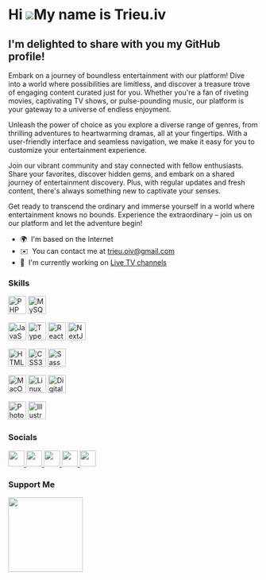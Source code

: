 Hi ![](https://user-images.githubusercontent.com/18350557/176309783-0785949b-9127-417c-8b55-ab5a4333674e.gif)My name is Trieu.iv
==============================================================================================================================

I'm delighted to share with you my GitHub profile!
--------------------------------------------------

<p>Embark on a journey of boundless entertainment with our platform! Dive into a world where possibilities are limitless, and discover a treasure trove of engaging content curated just for you. Whether you&#39;re a fan of riveting movies, captivating TV shows, or pulse-pounding music, our platform is your gateway to a universe of endless enjoyment.</p>
<p>Unleash the power of choice as you explore a diverse range of genres, from thrilling adventures to heartwarming dramas, all at your fingertips. With a user-friendly interface and seamless navigation, we make it easy for you to customize your entertainment experience.</p>
<p>Join our vibrant community and stay connected with fellow enthusiasts. Share your favorites, discover hidden gems, and embark on a shared journey of entertainment discovery. Plus, with regular updates and fresh content, there&#39;s always something new to captivate your senses.</p>
<p>Get ready to transcend the ordinary and immerse yourself in a world where entertainment knows no bounds. Experience the extraordinary – join us on our platform and let the adventure begin!</p>

* 🌍  I'm based on the Internet
* ✉️  You can contact me at [trieu.oiv@gmail.com](mailto:trieu.oiv@gmail.com)
* 🚀  I'm currently working on [Live TV channels](http://live-tv-channels.org)

### Skills


<a href="https://www.php.net/" target="_blank" rel="noreferrer"><img
        src="https://raw.githubusercontent.com/danielcranney/readme-generator/main/public/icons/skills/php-colored.svg"
        width="36" height="36" alt="PHP" /></a>
<a href="https://www.mysql.com/" target="_blank" rel="noreferrer"><img
        src="https://raw.githubusercontent.com/danielcranney/readme-generator/main/public/icons/skills/mysql-colored.svg"
        width="36" height="36" alt="MySQL" /></a>

<a href="https://developer.mozilla.org/en-US/docs/Web/JavaScript" target="_blank" rel="noreferrer"><img
        src="https://raw.githubusercontent.com/danielcranney/readme-generator/main/public/icons/skills/javascript-colored.svg"
        width="36" height="36" alt="JavaScript" /></a>
<a href="https://www.typescriptlang.org/" target="_blank" rel="noreferrer"><img
        src="https://raw.githubusercontent.com/danielcranney/readme-generator/main/public/icons/skills/typescript-colored.svg"
        width="36" height="36" alt="TypeScript" /></a>
<a href="https://reactjs.org/" target="_blank" rel="noreferrer"><img
        src="https://raw.githubusercontent.com/danielcranney/readme-generator/main/public/icons/skills/react-colored.svg"
        width="36" height="36" alt="React" /></a>
<a href="https://nextjs.org/docs" target="_blank" rel="noreferrer"><img
        src="https://raw.githubusercontent.com/danielcranney/readme-generator/main/public/icons/skills/nextjs-colored.svg"
        width="36" height="36" alt="NextJs" /></a>

<a href="https://developer.mozilla.org/en-US/docs/Glossary/HTML5" target="_blank" rel="noreferrer"><img
        src="https://raw.githubusercontent.com/danielcranney/readme-generator/main/public/icons/skills/html5-colored.svg"
        width="36" height="36" alt="HTML5" /></a>
<a href="https://www.w3.org/TR/CSS/#css" target="_blank" rel="noreferrer"><img
        src="https://raw.githubusercontent.com/danielcranney/readme-generator/main/public/icons/skills/css3-colored.svg"
        width="36" height="36" alt="CSS3" /></a>
<a href="https://sass-lang.com/" target="_blank" rel="noreferrer"><img
        src="https://raw.githubusercontent.com/danielcranney/readme-generator/main/public/icons/skills/sass-colored.svg"
        width="36" height="36" alt="Sass" /></a>


<a href="https://apple.com" target="_blank" rel="noreferrer"><img
        src="https://raw.githubusercontent.com/danielcranney/readme-generator/main/public/icons/skills/macos-colored.svg"
        width="36" height="36" alt="MacOS" /></a>
<a href="https://www.linux.org" target="_blank" rel="noreferrer"><img
        src="https://raw.githubusercontent.com/danielcranney/readme-generator/main/public/icons/skills/linux-colored.svg"
        width="36" height="36" alt="Linux" /></a>
<a href="https://www.digitalocean.com" target="_blank" rel="noreferrer"><img
        src="https://raw.githubusercontent.com/danielcranney/readme-generator/main/public/icons/skills/digitalocean-colored.svg"
        width="36" height="36" alt="Digital Ocean" /></a>

<a href="https://www.adobe.com/uk/products/photoshop.html" target="_blank" rel="noreferrer"><img
        src="https://raw.githubusercontent.com/danielcranney/readme-generator/main/public/icons/skills/photoshop-colored.svg"
        width="36" height="36" alt="Photoshop" /></a>
<a href="https://www.adobe.com/uk/products/illustrator.html" target="_blank" rel="noreferrer"><img
        src="https://raw.githubusercontent.com/danielcranney/readme-generator/main/public/icons/skills/illustrator-colored.svg"
        width="36" height="36" alt="Illustrator" /></a>


### Socials

<a href="https://www.codepen.io/livetvchannels" target="_blank" rel="noreferrer"> <picture> <source media="(prefers-color-scheme: dark)" srcset="https://raw.githubusercontent.com/danielcranney/readme-generator/main/public/icons/socials/codepen-dark.svg" /> <source media="(prefers-color-scheme: light)" srcset="https://raw.githubusercontent.com/danielcranney/readme-generator/main/public/icons/socials/codepen.svg" /> <img src="https://raw.githubusercontent.com/danielcranney/readme-generator/main/public/icons/socials/codepen.svg" width="32" height="32" /> </picture> </a> <a href="https://www.dev.to/livetvchannels" target="_blank" rel="noreferrer"> <picture> <source media="(prefers-color-scheme: dark)" srcset="https://raw.githubusercontent.com/danielcranney/readme-generator/main/public/icons/socials/devdotto-dark.svg" /> <source media="(prefers-color-scheme: light)" srcset="https://raw.githubusercontent.com/danielcranney/readme-generator/main/public/icons/socials/devdotto.svg" /> <img src="https://raw.githubusercontent.com/danielcranney/readme-generator/main/public/icons/socials/devdotto.svg" width="32" height="32" /> </picture> </a> <a href="https://www.github.com/liveTVchannels" target="_blank" rel="noreferrer"> <picture> <source media="(prefers-color-scheme: dark)" srcset="https://raw.githubusercontent.com/danielcranney/readme-generator/main/public/icons/socials/github-dark.svg" /> <source media="(prefers-color-scheme: light)" srcset="https://raw.githubusercontent.com/danielcranney/readme-generator/main/public/icons/socials/github.svg" /> <img src="https://raw.githubusercontent.com/danielcranney/readme-generator/main/public/icons/socials/github.svg" width="32" height="32" /> </picture> </a> <a href="https://live-tv-channels.org/feed" target="_blank" rel="noreferrer"> <picture> <source media="(prefers-color-scheme: dark)" srcset="undefined" /> <source media="(prefers-color-scheme: light)" srcset="https://raw.githubusercontent.com/danielcranney/readme-generator/main/public/icons/socials/rss.svg" /> <img src="https://raw.githubusercontent.com/danielcranney/readme-generator/main/public/icons/socials/rss.svg" width="32" height="32" /> </picture> </a> <a href="https://www.x.com/LiveTVChannels3" target="_blank" rel="noreferrer"> <picture> <source media="(prefers-color-scheme: dark)" srcset="https://raw.githubusercontent.com/danielcranney/readme-generator/main/public/icons/socials/twitter-dark.svg" /> <source media="(prefers-color-scheme: light)" srcset="https://raw.githubusercontent.com/danielcranney/readme-generator/main/public/icons/socials/twitter.svg" /> <img src="https://raw.githubusercontent.com/danielcranney/readme-generator/main/public/icons/socials/twitter.svg" width="32" height="32" /> </picture> </a>

### Support Me

<a href="https://www.buymeacoffee.com/livetv"><img src="https://cdn.buymeacoffee.com/buttons/v2/default-yellow.png" width="150"/></a>
